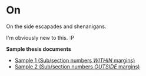 # On
On the side escapades
and shenanigans.

I'm obviously new to this. :P

**Sample thesis documents**
* [Sample 1 (Sub/section numbers *WITHIN* margins)](https://goo.gl/pplnfi)
* [Sample 2 (Sub/section numbers *OUTSIDE* margins)](https://goo.gl/rrWSch)
